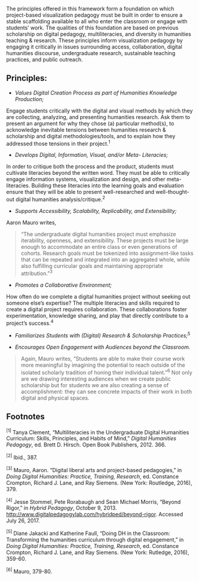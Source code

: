 The principles offered in this framework form a foundation on which project-based visualization pedagogy must be built in order to ensure a stable scaffolding available to all who enter the classroom or engage with students’ work. The qualities of this foundation are based on previous scholarship on digital pedagogy, multiliteracies, and diversity in humanities teaching & research. These principles inform visualization pedagogy by engaging it critically in issues surrounding access, collaboration, digital humanities discourse, undergraduate research, sustainable teaching practices, and public outreach.

## Principles:

* _Values Digital Creation Process as part of Humanities Knowledge Production;_
	
Engage students critically with the digital and visual methods by which they are collecting, analyzing, and presenting humanities research. Ask them to present an argument for why they chose (a) particular method(s), to acknowledge inevitable tensions between humanities research & scholarship and digital methodologies/tools, and to explain how they addressed those tensions in their project.<sup>1</sup>

* _Develops Digital, Information, Visual, and/or Meta- Literacies;_

In order to critique both the process and the product, students must cultivate literacies beyond the written word. They must be able to critically engage information systems, visualization and design, and other meta-literacies. Building these literacies into the learning goals and evaluation ensure that they will be able to present well-researched and well-thought-out digital humanities analysis/critique.<sup>2</sup>

* _Supports Accessibility, Scalability, Replicability, and Extensibility;_

Aaron Mauro writes, 

> “The undergraduate digital humanities project must emphasize iterability, openness, and extensibility. These projects must be large enough to accommodate an entire class or even generations of cohorts. Research goals must be tokenized into assignment-like tasks that can be repeated and integrated into an aggregated whole, while also fulfilling curricular goals and maintaining appropriate attribution.”<sup>3</sup>

* _Promotes a Collaborative Environment;_

How often do we complete a digital humanities project without seeking out someone else’s expertise? The multiple literacies and skills required to create a digital project requires collaboration. These collaborations foster experimentation, knowledge sharing, and play that directly contribute to a project’s success.<sup>4</sup>

* _Familiarizes Students with (Digital) Research & Scholarship Practices;_<sup>5</sup>



* _Encourages Open Engagement with Audiences beyond the Classroom._

> Again, Mauro writes, “Students are able to make their course work more meaningful by imagining the potential to reach outside of the isolated scholarly tradition of honing their individual talent.”<sup>6</sup> Not only are we drawing interesting audiences when we create public scholarship but for students we are also creating a sense of accomplishment: they can see concrete impacts of their work in both digital and physical spaces.

## Footnotes
<sup>[1]</sup> Tanya Clement, “Multiliteracies in the Undergraduate Digital Humanities Curriculum: Skills, Principles, and Habits of Mind,” _Digital Humanities Pedagogy_, ed. Brett D. Hirsch. Open Book Publishers, 2012. 366.

<sup>[2]</sup> Ibid., 387.

<sup>[3]</sup> Mauro, Aaron. “Digital liberal arts and project-based pedagogies,” in _Doing Digital Humanities: Practice, Training, Research_, ed. Constance Crompton, Richard J. Lane, and Ray Siemens. (New York: Routledge, 2016), 379.

<sup>[4]</sup> Jesse Stommel, Pete Rorabaugh and Sean Michael Morris, “Beyond Rigor,” in _Hybrid Pedagogy_, October 9, 2013. http://www.digitalpedagogylab.com/hybridped/beyond-rigor. Accessed July 26, 2017.

<sup>[5]</sup> Diane Jakacki and Katherine Faull, “Doing DH in the Classroom: Transforming the humanities curriculum through digital engagement,” in _Doing Digital Humanities: Practice, Training, Research_, ed. Constance Crompton, Richard J. Lane, and Ray Siemens. (New York: Rutledge, 2016), 359-60.

<sup>[6]</sup> Mauro, 379-80.
